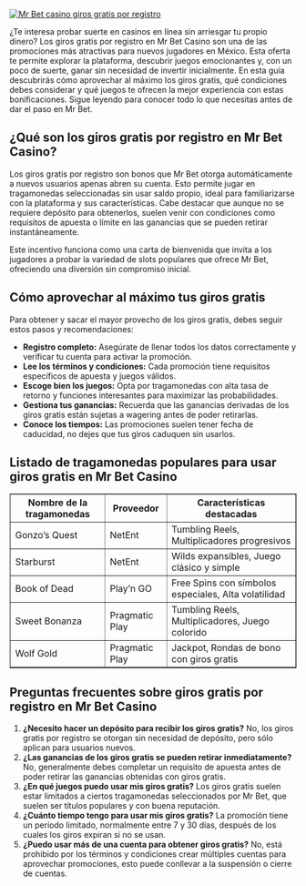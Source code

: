 [![Mr Bet casino giros gratis por registro](https://123-caf.pages.dev/gitsignup.png)](https://vrmoo.ru/Bt82HjjY)

<p>¿Te interesa probar suerte en casinos en línea sin arriesgar tu propio dinero? Los giros gratis por registro en Mr Bet Casino son una de las promociones más atractivas para nuevos jugadores en México. Esta oferta te permite explorar la plataforma, descubrir juegos emocionantes y, con un poco de suerte, ganar sin necesidad de invertir inicialmente. En esta guía descubrirás cómo aprovechar al máximo los giros gratis, qué condiciones debes considerar y qué juegos te ofrecen la mejor experiencia con estas bonificaciones. Sigue leyendo para conocer todo lo que necesitas antes de dar el paso en Mr Bet.</p>  <h2>¿Qué son los giros gratis por registro en Mr Bet Casino?</h2> <p>Los giros gratis por registro son bonos que Mr Bet otorga automáticamente a nuevos usuarios apenas abren su cuenta. Esto permite jugar en tragamonedas seleccionadas sin usar saldo propio, ideal para familiarizarse con la plataforma y sus características. Cabe destacar que aunque no se requiere depósito para obtenerlos, suelen venir con condiciones como requisitos de apuesta o límite en las ganancias que se pueden retirar instantáneamente.</p> <p>Este incentivo funciona como una carta de bienvenida que invita a los jugadores a probar la variedad de slots populares que ofrece Mr Bet, ofreciendo una diversión sin compromiso inicial.</p>  <h2>Cómo aprovechar al máximo tus giros gratis</h2> <p>Para obtener y sacar el mayor provecho de los giros gratis, debes seguir estos pasos y recomendaciones:</p> <ul> <li><strong>Registro completo:</strong> Asegúrate de llenar todos los datos correctamente y verificar tu cuenta para activar la promoción.</li> <li><strong>Lee los términos y condiciones:</strong> Cada promoción tiene requisitos específicos de apuesta y juegos válidos.</li> <li><strong>Escoge bien los juegos:</strong> Opta por tragamonedas con alta tasa de retorno y funciones interesantes para maximizar las probabilidades.</li> <li><strong>Gestiona tus ganancias:</strong> Recuerda que las ganancias derivadas de los giros gratis están sujetas a wagering antes de poder retirarlas.</li> <li><strong>Conoce los tiempos:</strong> Las promociones suelen tener fecha de caducidad, no dejes que tus giros caduquen sin usarlos.</li> </ul>  <h2>Listado de tragamonedas populares para usar giros gratis en Mr Bet Casino</h2> <table border="1" cellpadding="5" cellspacing="0"> <thead> <tr> <th>Nombre de la tragamonedas</th> <th>Proveedor</th> <th>Características destacadas</th> </tr> </thead> <tbody> <tr> <td>Gonzo’s Quest</td> <td>NetEnt</td> <td>Tumbling Reels, Multiplicadores progresivos</td> </tr> <tr> <td>Starburst</td> <td>NetEnt</td> <td>Wilds expansibles, Juego clásico y simple</td> </tr> <tr> <td>Book of Dead</td> <td>Play’n GO</td> <td>Free Spins con símbolos especiales, Alta volatilidad</td> </tr> <tr> <td>Sweet Bonanza</td> <td>Pragmatic Play</td> <td>Tumbling Reels, Multiplicadores, Juego colorido</td> </tr> <tr> <td>Wolf Gold</td> <td>Pragmatic Play</td> <td>Jackpot, Rondas de bono con giros gratis</td> </tr> </tbody> </table>  <h2>Preguntas frecuentes sobre giros gratis por registro en Mr Bet Casino</h2> <ol> <li><strong>¿Necesito hacer un depósito para recibir los giros gratis?</strong> No, los giros gratis por registro se otorgan sin necesidad de depósito, pero sólo aplican para usuarios nuevos.</li> <li><strong>¿Las ganancias de los giros gratis se pueden retirar inmediatamente?</strong> No, generalmente debes completar un requisito de apuesta antes de poder retirar las ganancias obtenidas con giros gratis.</li> <li><strong>¿En qué juegos puedo usar mis giros gratis?</strong> Los giros gratis suelen estar limitados a ciertos tragamonedas seleccionados por Mr Bet, que suelen ser títulos populares y con buena reputación.</li> <li><strong>¿Cuánto tiempo tengo para usar mis giros gratis?</strong> La promoción tiene un período limitado, normalmente entre 7 y 30 días, después de los cuales los giros expiran si no se usan.</li> <li><strong>¿Puedo usar más de una cuenta para obtener giros gratis?</strong> No, está prohibido por los términos y condiciones crear múltiples cuentas para aprovechar promociones, esto puede conllevar a la suspensión o cierre de cuentas.</li> </ol>